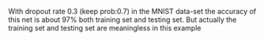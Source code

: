 With dropout rate 0.3 (keep prob:0.7) in the MNIST data-set
the accuracy of this net is about 97% both training set and testing set.
But actually the training set and testing set are meaningless in this example
